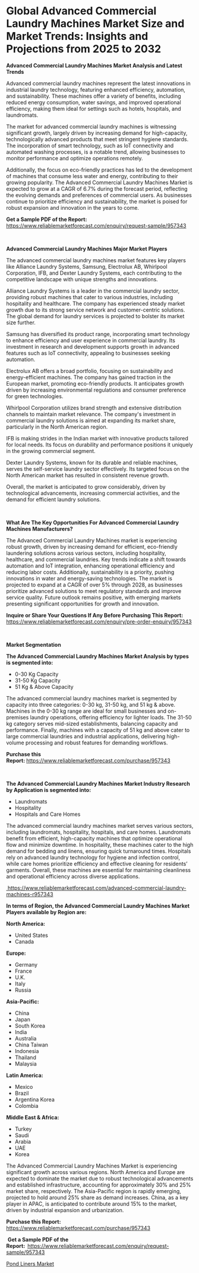 <p><h1>Global Advanced Commercial Laundry Machines Market Size and Market Trends: Insights and Projections from 2025 to 2032</h1></p><p><strong>Advanced Commercial Laundry Machines Market Analysis and Latest Trends</strong></p>
<p><p>Advanced commercial laundry machines represent the latest innovations in industrial laundry technology, featuring enhanced efficiency, automation, and sustainability. These machines offer a variety of benefits, including reduced energy consumption, water savings, and improved operational efficiency, making them ideal for settings such as hotels, hospitals, and laundromats.</p><p>The market for advanced commercial laundry machines is witnessing significant growth, largely driven by increasing demand for high-capacity, technologically advanced products that meet stringent hygiene standards. The incorporation of smart technology, such as IoT connectivity and automated washing processes, is a notable trend, allowing businesses to monitor performance and optimize operations remotely.</p><p>Additionally, the focus on eco-friendly practices has led to the development of machines that consume less water and energy, contributing to their growing popularity. The Advanced Commercial Laundry Machines Market is expected to grow at a CAGR of 6.7% during the forecast period, reflecting the evolving demands and preferences of commercial users. As businesses continue to prioritize efficiency and sustainability, the market is poised for robust expansion and innovation in the years to come.</p></p>
<p><strong>Get a Sample PDF of the Report:&nbsp;</strong> <a href="https://www.reliablemarketforecast.com/enquiry/request-sample/957343?utm_campaign=2603&utm_medium=2&utm_source=Github&utm_content=ia&utm_term=21032025&utm_id=advanced-commercial-laundry-machines">https://www.reliablemarketforecast.com/enquiry/request-sample/957343</a></p>
<p>&nbsp;</p>
<p><strong>Advanced Commercial Laundry Machines Major Market Players</strong></p>
<p><p>The advanced commercial laundry machines market features key players like Alliance Laundry Systems, Samsung, Electrolux AB, Whirlpool Corporation, IFB, and Dexter Laundry Systems, each contributing to the competitive landscape with unique strengths and innovations. </p><p>Alliance Laundry Systems is a leader in the commercial laundry sector, providing robust machines that cater to various industries, including hospitality and healthcare. The company has experienced steady market growth due to its strong service network and customer-centric solutions. The global demand for laundry services is projected to bolster its market size further.</p><p>Samsung has diversified its product range, incorporating smart technology to enhance efficiency and user experience in commercial laundry. Its investment in research and development supports growth in advanced features such as IoT connectivity, appealing to businesses seeking automation.</p><p>Electrolux AB offers a broad portfolio, focusing on sustainability and energy-efficient machines. The company has gained traction in the European market, promoting eco-friendly products. It anticipates growth driven by increasing environmental regulations and consumer preference for green technologies.</p><p>Whirlpool Corporation utilizes brand strength and extensive distribution channels to maintain market relevance. The company's investment in commercial laundry solutions is aimed at expanding its market share, particularly in the North American region.</p><p>IFB is making strides in the Indian market with innovative products tailored for local needs. Its focus on durability and performance positions it uniquely in the growing commercial segment.</p><p>Dexter Laundry Systems, known for its durable and reliable machines, serves the self-service laundry sector effectively. Its targeted focus on the North American market has resulted in consistent revenue growth.</p><p>Overall, the market is anticipated to grow considerably, driven by technological advancements, increasing commercial activities, and the demand for efficient laundry solutions.</p></p>
<p>&nbsp;</p>
<p><strong>What Are The Key Opportunities For Advanced Commercial Laundry Machines Manufacturers?</strong></p>
<p><p>The Advanced Commercial Laundry Machines market is experiencing robust growth, driven by increasing demand for efficient, eco-friendly laundering solutions across various sectors, including hospitality, healthcare, and commercial laundries. Key trends indicate a shift towards automation and IoT integration, enhancing operational efficiency and reducing labor costs. Additionally, sustainability is a priority, pushing innovations in water and energy-saving technologies. The market is projected to expand at a CAGR of over 5% through 2028, as businesses prioritize advanced solutions to meet regulatory standards and improve service quality. Future outlook remains positive, with emerging markets presenting significant opportunities for growth and innovation.</p></p>
<p><strong>Inquire or Share Your Questions If Any Before Purchasing This Report:</strong> <a href="https://www.reliablemarketforecast.com/enquiry/pre-order-enquiry/957343?utm_campaign=2603&utm_medium=2&utm_source=Github&utm_content=ia&utm_term=21032025&utm_id=advanced-commercial-laundry-machines">https://www.reliablemarketforecast.com/enquiry/pre-order-enquiry/957343</a></p>
<p>&nbsp;</p>
<p><strong>Market Segmentation</strong></p>
<p><strong>The Advanced Commercial Laundry Machines Market Analysis by types is segmented into:</strong></p>
<p><ul><li>0-30 Kg Capacity</li><li>31-50 Kg Capacity</li><li>51 Kg & Above Capacity</li></ul></p>
<p><p>The advanced commercial laundry machines market is segmented by capacity into three categories: 0-30 kg, 31-50 kg, and 51 kg & above. Machines in the 0-30 kg range are ideal for small businesses and on-premises laundry operations, offering efficiency for lighter loads. The 31-50 kg category serves mid-sized establishments, balancing capacity and performance. Finally, machines with a capacity of 51 kg and above cater to large commercial laundries and industrial applications, delivering high-volume processing and robust features for demanding workflows.</p></p>
<p><strong>Purchase this Report:&nbsp;</strong><a href="https://www.reliablemarketforecast.com/purchase/957343?utm_campaign=2603&utm_medium=2&utm_source=Github&utm_content=ia&utm_term=21032025&utm_id=advanced-commercial-laundry-machines">https://www.reliablemarketforecast.com/purchase/957343</a></p>
<p>&nbsp;</p>
<p><strong>The Advanced Commercial Laundry Machines Market Industry Research by Application is segmented into:</strong></p>
<p><ul><li>Laundromats</li><li>Hospitality</li><li>Hospitals and Care Homes</li></ul></p>
<p><p>The advanced commercial laundry machines market serves various sectors, including laundromats, hospitality, hospitals, and care homes. Laundromats benefit from efficient, high-capacity machines that optimize operational flow and minimize downtime. In hospitality, these machines cater to the high demand for bedding and linens, ensuring quick turnaround times. Hospitals rely on advanced laundry technology for hygiene and infection control, while care homes prioritize efficiency and effective cleaning for residents’ garments. Overall, these machines are essential for maintaining cleanliness and operational efficiency across diverse applications.</p></p>
<p><a href="https://www.reliablemarketforecast.com/advanced-commercial-laundry-machines-r957343?utm_campaign=2603&utm_medium=2&utm_source=Github&utm_content=ia&utm_term=21032025&utm_id=advanced-commercial-laundry-machines">&nbsp;https://www.reliablemarketforecast.com/advanced-commercial-laundry-machines-r957343</a></p>
<p><strong>In terms of Region, the Advanced Commercial Laundry Machines Market Players available by Region are:</strong></p>
<p>
    <p> <strong> North America: </strong>
        <ul>
            <li>United States</li>
            <li>Canada</li>
        </ul>
        </p> 
    <p> <strong> Europe: </strong>
        <ul>
            <li>Germany</li>
            <li>France</li>
            <li>U.K.</li>
            <li>Italy</li>
            <li>Russia</li>
        </ul>
        </p> 
    <p> <strong> Asia-Pacific: </strong>
        <ul>
            <li>China</li>
            <li>Japan</li>
            <li>South Korea</li>
            <li>India</li>
            <li>Australia</li>
            <li>China Taiwan</li>
            <li>Indonesia</li>
            <li>Thailand</li>
            <li>Malaysia</li>
        </ul>
        </p> 
    <p> <strong> Latin America: </strong>
        <ul>
            <li>Mexico</li>
            <li>Brazil</li>
            <li>Argentina Korea</li>
            <li>Colombia</li>
        </ul>
        </p> 
    <p> <strong> Middle East & Africa: </strong>
        <ul>
            <li>Turkey</li>
            <li>Saudi</li>
            <li>Arabia</li>
            <li>UAE</li>
            <li>Korea</li>
        </ul>
    </p>
    </p>
<p><p>The Advanced Commercial Laundry Machines Market is experiencing significant growth across various regions. North America and Europe are expected to dominate the market due to robust technological advancements and established infrastructure, accounting for approximately 30% and 25% market share, respectively. The Asia-Pacific region is rapidly emerging, projected to hold around 25% share as demand increases. China, as a key player in APAC, is anticipated to contribute around 15% to the market, driven by industrial expansion and urbanization.</p></p>
<p><strong>Purchase this Report: </strong><a href="https://www.reliablemarketforecast.com/purchase/957343?utm_campaign=2603&utm_medium=2&utm_source=Github&utm_content=ia&utm_term=21032025&utm_id=advanced-commercial-laundry-machines">https://www.reliablemarketforecast.com/purchase/957343</a></p>
<p>&nbsp;<strong>Get a Sample PDF of the Report:&nbsp;&nbsp;</strong><a href="https://www.reliablemarketforecast.com/enquiry/request-sample/957343?utm_campaign=2603&utm_medium=2&utm_source=Github&utm_content=ia&utm_term=21032025&utm_id=advanced-commercial-laundry-machines">https://www.reliablemarketforecast.com/enquiry/request-sample/957343</a></p>
<p><strong></strong></p>
<p><p><a href="https://github.com/chungwimbu4/Market-Research-Report-List-1/blob/main/pond-liners-market.md?utm_campaign=2603&utm_medium=2&utm_source=Github&utm_content=ia&utm_term=21032025&utm_id=advanced-commercial-laundry-machines">Pond Liners Market</a></p></p>